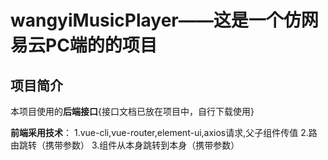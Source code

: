# wangyiMusicPlayer——这是一个仿网易云PC端的的项目

## 项目简介
本项目使用的**后端接口**{接口文档已放在项目中，自行下载使用}

**前端采用技术**：
1.vue-cli,vue-router,element-ui,axios请求,父子组件传值
2.路由跳转（携带参数）
3.组件从本身跳转到本身（携带参数）



